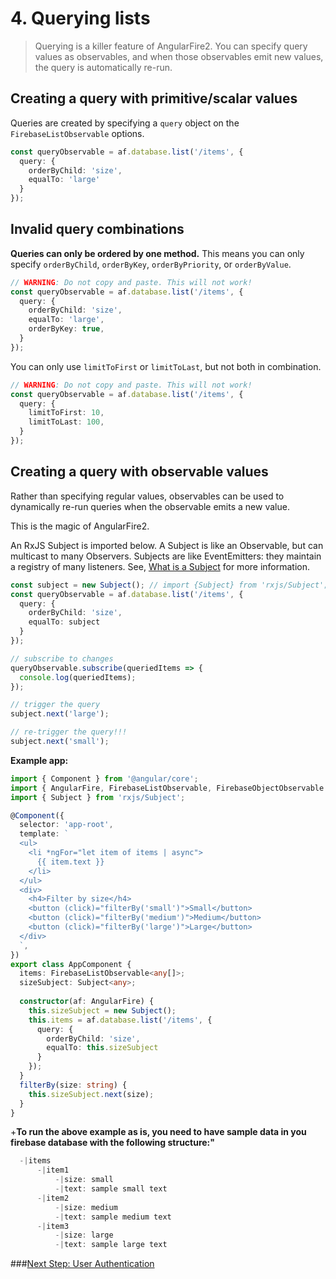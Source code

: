 # 4. Querying lists

> Querying is a killer feature of AngularFire2. 
You can specify query values as observables, and when those
observables emit new values, the query is automatically re-run.

## Creating a query with primitive/scalar values

Queries are created by specifying a `query` object on the `FirebaseListObservable` options.

```ts
const queryObservable = af.database.list('/items', {
  query: {
    orderByChild: 'size',
    equalTo: 'large' 
  }
});
```

## Invalid query combinations

**Queries can only be ordered by one method.** This means you can only specify
`orderByChild`, `orderByKey`, `orderByPriority`, or `orderByValue`.

```ts
// WARNING: Do not copy and paste. This will not work!
const queryObservable = af.database.list('/items', {
  query: {
    orderByChild: 'size',
    equalTo: 'large',
    orderByKey: true,
  }
});
```

You can only use `limitToFirst` or `limitToLast`, but not both in combination.

```ts
// WARNING: Do not copy and paste. This will not work!
const queryObservable = af.database.list('/items', {
  query: {
    limitToFirst: 10,
    limitToLast: 100,
  }
});
```

## Creating a query with observable values

Rather than specifying regular values, observables can be used to dynamically
re-run queries when the observable emits a new value.

This is the magic of AngularFire2.

An RxJS Subject is imported below. A Subject is like an Observable, but can multicast to many Observers. Subjects are like EventEmitters: they maintain a registry of many listeners. See, [What is a Subject](http://reactivex.io/rxjs/manual/overview.html#subject) for more information.

```ts
const subject = new Subject(); // import {Subject} from 'rxjs/Subject';
const queryObservable = af.database.list('/items', {
  query: {
    orderByChild: 'size',
    equalTo: subject 
  }
});

// subscribe to changes
queryObservable.subscribe(queriedItems => {
  console.log(queriedItems);  
});

// trigger the query
subject.next('large');

// re-trigger the query!!!
subject.next('small');
```

**Example app:**

```ts
import { Component } from '@angular/core';
import { AngularFire, FirebaseListObservable, FirebaseObjectObservable } from 'angularfire2';
import { Subject } from 'rxjs/Subject';

@Component({
  selector: 'app-root',
  template: `
  <ul>
    <li *ngFor="let item of items | async">
      {{ item.text }}
    </li>
  </ul>
  <div>
    <h4>Filter by size</h4>
    <button (click)="filterBy('small')">Small</button>
    <button (click)="filterBy('medium')">Medium</button>
    <button (click)="filterBy('large')">Large</button>
  </div>
  `,
})
export class AppComponent {
  items: FirebaseListObservable<any[]>;
  sizeSubject: Subject<any>;
  
  constructor(af: AngularFire) {
    this.sizeSubject = new Subject();
    this.items = af.database.list('/items', {
      query: {
        orderByChild: 'size',
        equalTo: this.sizeSubject
      }
    });
  }
  filterBy(size: string) {
    this.sizeSubject.next(size); 
  }
}
```

+**To run the above example as is, you need to have sample data in you firebase database with the following structure:"**
 
 ```ts
   -|items
       -|item1
           -|size: small
           -|text: sample small text
       -|item2
           -|size: medium
           -|text: sample medium text
       -|item3
           -|size: large
           -|text: sample large text    
 ```

###[Next Step: User Authentication](5-user-authentication.md)

